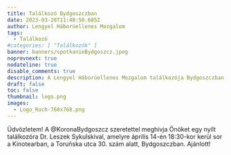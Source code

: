 ```yaml
---
title: Találkozó Bydgoszczban
date: 2023-03-28T11:48:50.685Z
author: Lengyel Háborúellenes Mozgalom
tags:
  - Találkozó
#categories: [ "Találkozók" ]
banner: banners/spotkanieBydgoszcz.jpeg
noprevnext: true
nodateline: true
disable_comments: true
description: A Lengyel Háborúellenes Mozgalom találkozója Bydgoszczban.
draft: false
toc: false
thumbnail: logo.png
images:
  - Logo_Ruch-768x768.png
---
```


Üdvözletem! A @KoronaBydgoszcz szeretettel meghívja Önöket egy nyílt találkozóra Dr. Leszek Sykulskival, amelyre április 14-én 18:30-kor kerül sor a Kinotearban, a Toruńska utca 30. szám alatt, Bydgoszczban. Ajánlott!

